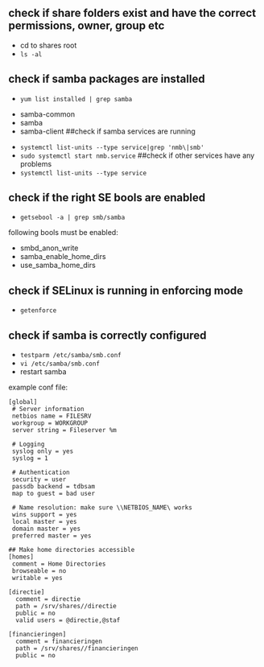 ## check if share folders exist and have the correct permissions, owner, group etc
* cd to shares root
* `ls -al`

## check if samba packages are installed
* `yum list installed | grep samba`
- samba-common
- samba
- samba-client
##check if samba services are running

* `systemctl list-units --type service|grep 'nmb\|smb'`
* `sudo systemctl start nmb.service`
##check if other services have any problems
* `systemctl list-units --type service`

## check if the right SE bools are enabled
* `getsebool -a | grep smb/samba`

following bools must be enabled:
* smbd_anon_write
* samba_enable_home_dirs
* use_samba_home_dirs

## check if SELinux is running in enforcing mode

* `getenforce`

## check if samba is correctly configured
* `testparm /etc/samba/smb.conf`
* `vi /etc/samba/smb.conf`
* restart samba

example conf file:
```
[global]
 # Server information
 netbios name = FILESRV
 workgroup = WORKGROUP
 server string = Fileserver %m

 # Logging
 syslog only = yes
 syslog = 1

 # Authentication
 security = user
 passdb backend = tdbsam
 map to guest = bad user

 # Name resolution: make sure \\NETBIOS_NAME\ works
 wins support = yes
 local master = yes
 domain master = yes
 preferred master = yes

## Make home directories accessible
[homes]
 comment = Home Directories
 browseable = no
 writable = yes

[directie]
  comment = directie
  path = /srv/shares//directie
  public = no
  valid users = @directie,@staf

[financieringen]
  comment = financieringen
  path = /srv/shares//financieringen
  public = no
```
